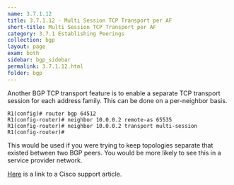 ```yaml
---
name: 3.7.1.12
title: 3.7.1.12 - Multi Session TCP Transport per AF
short-title: Multi Session TCP Transport per AF
category: 3.7.1 Establishing Peerings
collection: bgp
layout: page
exam: both
sidebar: bgp_sidebar
permalink: 3.7.1.12.html
folder: bgp
---
```

Another BGP TCP transport feature is to enable a separate TCP transport session for each address family. This can be done on a per-neighbor basis.
```
R1(config)# router bgp 64512
R1(config-router)# neighbor 10.0.0.2 remote-as 65535
R1(config-router)# neighbor 10.0.0.2 transport multi-session
R1(config-router)#
```
This would be used if you were trying to keep topologies separate that existed between two BGP peers. You would be more likely to see this in a service provider network.

[Here](https://supportforums.cisco.com/t5/service-providers-documents/bgp-multisession/ta-p/3128005) is a link to a Cisco support article.